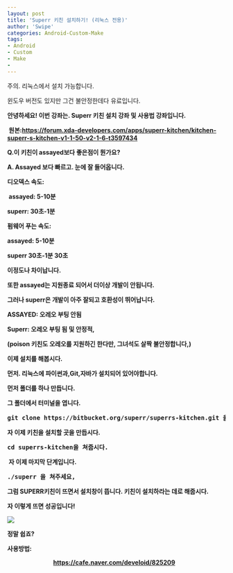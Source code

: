 ```yaml
---
layout: post
title: 'Superr 키친 설치하기! (리눅스 전용)'
author: 'Swipe'
categories: Android-Custom-Make
tags:
- Android
- Custom
- Make
-
---
```



<script> location.href='https://cafe.naver.com/develoid/825203' ; </script>

<p><p>주의. 리눅스에서 설치 가능합니다.</p><p>윈도우 버전도 있지만 그건 불안정한데다 유료입니다.&nbsp;</p><p><b></p><p>안녕하세요! 이번 강좌는. Superr 키친 설치 강좌 및 사용법 강좌입니다.<b></p><p><b></p><p>&nbsp;원본:<a href="https://forum.xda-developers.com/apps/superr-kitchen/kitchen-superr-s-kitchen-v1-1-50-v2-1-6-t3597434">https://forum.xda-developers.com/apps/superr-kitchen/kitchen-superr-s-kitchen-v1-1-50-v2-1-6-t3597434</a></p><p><b></p><p>Q.이 키친이 assayed보다 좋은점이 뭔가요?</p><p><b></p><p>A. Assayed 보다 빠르고. 눈에 잘 들어옵니다.</p><p><b></p><p>디오덱스 속도:</p><p>&nbsp;assayed: 5-10분</p><p>superr: 30초-1분</p><p>펌웨어 푸는 속도:</p><p>assayed: 5-10분</p><p>superr 30초-1분 30초</p><p><b></p><p>이정도나 차이납니다.</p><p>또한 assayed는 지원종료 되어서 더이상 개발이 안됩니다.</p><p>그러나 superr은 개발이 아주 잘되고 호환성이 뛰어납니다.</p><p><b></p><p>ASSAYED: 오레오 부팅 안됨</p><p>Superr: 오레오 부팅 됨 및 안정적,</p><p>(poison 키친도 오레오를 지원하긴 한다만, 그녀석도 살짝 불안정합니다,)</p><p><b></p><p>이제 설치를 해봅시다.</p><p><b></p><p>먼저. 리눅스에 파이썬과,Git,자바가 설치되어 있어야합니다.</p><p>먼저 폴더를 하나 만듭니다.</p><p>그 폴더에서 터미널을 엽니다.</p><p><b></p><p><pre  dir="ltr" >git clone https://bitbucket.org/superr/superrs-kitchen.git 을 쳐줍니다. 그럼 키친의 소스를 불러옵니다.&lt;/pre&gt;</pre></p><p><b></p><p>자 이제 키친을 설치할 곳을 만듭시다.</p><p><b></p><p><pre  dir="ltr" >cd superrs-kitchen을 쳐줍시다.</pre></p><p><b></p><p><b></p><p>&nbsp;자 이제 마지막 단계입니다.&nbsp;<b></p><p><pre  dir="ltr" >./superr 을 쳐주세요,</pre></p><p><b></p><p>그럼 SUPERR키친이 뜨면서 설치창이 뜹니다. 키친이 설치하라는 데로 해줍시다.</p><p><b></p><p>자 이렇게 뜨면 성공입니다!</p><p><img src="https://cafeptthumb-phinf.pstatic.net/MjAxODA5MjhfNjgg/MDAxNTM4MTM0MDgwMTk5.PLuhZwCzFKOxLN-zICThGMTeiLKMXK0aDzBlxMpmpQsg.WZwU6MnNzWNw5kDFoEi-XCFpMGRX3NwsSndGMvNJnusg.PNG.hanbin81j32/2018-09-26_14-43-17.png?type=w740"><b></p><p><b></p><p>정말 쉽죠?</p><p><b></p><b><p>사용방법:</p>&nbsp; &nbsp; &nbsp; &nbsp; &nbsp; &nbsp; &nbsp; &nbsp; &nbsp; &nbsp; &nbsp; &nbsp; &nbsp; &nbsp; &nbsp; &nbsp; <a href="https://cafe.naver.com/develoid/825209">https://cafe.naver.com/develoid/825209</a></blockquote><p><b></p><p><b></p></p>
